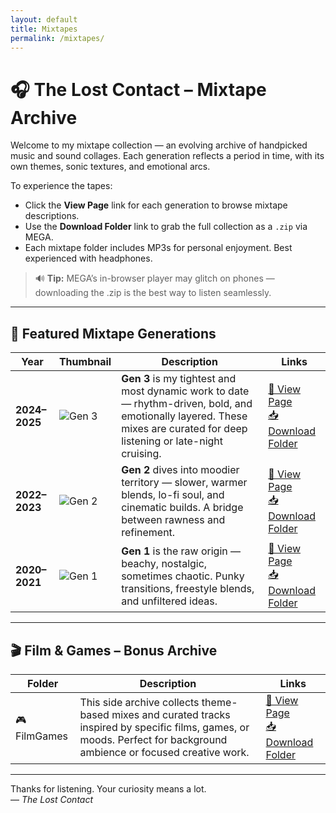 ```yaml
---
layout: default
title: Mixtapes
permalink: /mixtapes/
---
```


# 🎧 The Lost Contact – Mixtape Archive

Welcome to my mixtape collection — an evolving archive of handpicked music and sound collages. Each generation reflects a period in time, with its own themes, sonic textures, and emotional arcs.

To experience the tapes:

- Click the **View Page** link for each generation to browse mixtape descriptions.
- Use the **Download Folder** link to grab the full collection as a `.zip` via MEGA.
- Each mixtape folder includes MP3s for personal enjoyment. Best experienced with headphones.

> 🔊 **Tip:** MEGA’s in-browser player may glitch on phones — downloading the .zip is the best way to listen seamlessly.

---

## 🌟 Featured Mixtape Generations

| Year | Thumbnail | Description | Links |
|------|-----------|-------------|-------|
| **2024–2025** | ![Gen 3](https://via.placeholder.com/80x80.png?text=Gen+3) | **Gen 3** is my tightest and most dynamic work to date — rhythm-driven, bold, and emotionally layered. These mixes are curated for deep listening or late-night cruising. | [🔗 View Page](https://thelostcontact.github.io/mixtapes/gen3) <br> [📥 Download Folder](https://mega.nz/folder/e1hnyLxI#7Z_wneoul_DS1cuB6eKkOw) |
| **2022–2023** | ![Gen 2](https://via.placeholder.com/80x80.png?text=Gen+2) | **Gen 2** dives into moodier territory — slower, warmer blends, lo-fi soul, and cinematic builds. A bridge between rawness and refinement. | [🔗 View Page](https://thelostcontact.github.io/mixtapes/gen2) <br> [📥 Download Folder](https://mega.nz/folder/PgRwFCgT#3jiX4nqwScvc0ZmdmSZdcg) |
| **2020–2021** | ![Gen 1](https://via.placeholder.com/80x80.png?text=Gen+1) | **Gen 1** is the raw origin — beachy, nostalgic, sometimes chaotic. Punky transitions, freestyle blends, and unfiltered ideas. | [🔗 View Page](https://thelostcontact.github.io/mixtapes/gen1) <br> [📥 Download Folder](https://mega.nz/folder/Tkw2lZpR#k3s1iv9QHDFZoRXwitI-JA) |

---

## 🎬 Film & Games – Bonus Archive

| Folder | Description | Links |
|--------|-------------|-------|
| 🎮 FilmGames | This side archive collects theme-based mixes and curated tracks inspired by specific films, games, or moods. Perfect for background ambience or focused creative work. | [🔗 View Page](https://thelostcontact.github.io/mixtapes/filmgames) <br> [📥 Download Folder](https://mega.nz/folder/S45GhI6J#7leHiK7YQYzfJABLfM75bA) |

---

Thanks for listening. Your curiosity means a lot.  
— *The Lost Contact*
